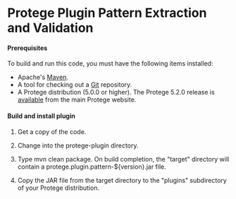 # Protege Plugin Pattern Extraction and Validation


#### Prerequisites

To build and run this code, you must have the following items installed:

+ Apache's [Maven](http://maven.apache.org/index.html).
+ A tool for checking out a [Git](http://git-scm.com/) repository.
+ A Protege distribution (5.0.0 or higher).  The Protege 5.2.0 release is [available](http://protege.stanford.edu/products.php#desktop-protege) from the main Protege website. 

#### Build and install plugin

1. Get a copy of the code.

2. Change into the protege-plugin directory.

3. Type mvn clean package.  On build completion, the "target" directory will contain a protege.plugin.pattern-${version}.jar file.

4. Copy the JAR file from the target directory to the "plugins" subdirectory of your Protege distribution.
